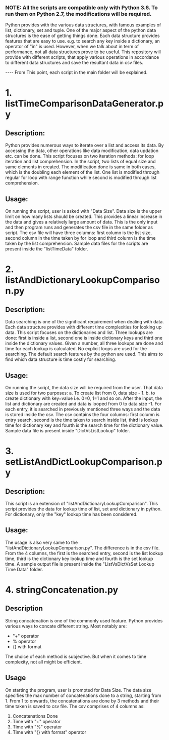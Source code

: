 ### NOTE: All the scripts are compatible only with Python 3.6. To run them on Python 2.7, the modifications will be required.

Python provides with the various data structures, with famous examples of list, dictionary, set and tuple. One of the major aspect of the python data structures is the ease of getting things done. Each data structure provides features that are easy to use. e.g. to search any key inside a dictionary, an operator of "in" is used. However, when we talk about in term of performance, not all data structures prove to be useful. This repository will provide with different scripts, that apply various operations in accordance to different data structures and save the resultant data in csv files.
 
 ---- From This point, each script in the main folder will be explained.
 
 # 1. listTimeComparisonDataGenerator.py
 
## Description: 
Python provides numerous ways to iterate over a list and access its data. By accessing the data, other operations like data modification, data updation etc. can be done. This script focuses on two iteration methods: for loop iteration and list comprehension. In the script, two lists of equal size and same elements in created. The modification done is same in both cases, which is the doubling each element of the list. One list is modified through regular for loop with range function while second is modified through list comprehension.

## Usage: 
On running the script, user is asked with "Data Size". Data size is the upper limit on how many lists should be created. This provides a linear increase in the data and gives a relatively large amount of data. This is the only input and then program runs and generates the csv file in the same folder as script. The csv file will have three columns: first column is the list size, second column in the time taken by for loop and third column is the time taken by the list comprehension. Sample data files for the scripts are present inside the "listTimeData" folder.


# 2. listAndDictionaryLookupComparison.py

## Description:
Data searching is one of the significant requirement when dealing with data. Each data structure provides with different time complexities for looking up data. This script focuses on the dictionaries and list. Three lookups are done: first is inside a list, second one is inside dictionary keys and third one inside the dictionary values. Given a number, all three lookups are done and time for each lookup is calculated. No explicit loops are used for the searching. The default search features by the python are used. This aims to find which data structure is time costly for searching.

## Usage:
On running the script, the data size will be required from the user. That data size is used for two purposes:
     a. To create list from 0, data size - 1.
     b. to create dictionary with key=value i.e. 0=0, 1=1 and so on.
After the input, the list and dictionary are created and data is looped from 0 to data size -1. For each entry, it is searched in previously mentioned three ways and the data is stored inside the csv. The csv contains the four columns: first column is entry search, second is the time taken to search inside list, third is lookup time for dictionary key and fourth is the search time for the dictionary value. Sample data file is present inside "DictVsListLookup" folder.


# 3. setListAndDictLookupComparison.py

## Description:
This script is an extension of "listAndDictionaryLookupComparison". This script provides the data for lookup time of list, set and dictionary in python. For dictionary, only the "key" lookup time has been considered.

## Usage:
The usage is also very same to the "listAndDictionaryLookupComparison.py". The difference is in the csv file. From the 4 columns, the first is the searched entry, second is the list lookup time, third is the dictionary key lookup time and fourth is the set lookup time. A sample output file is present inside the "ListVsDictVsSet Lookup Time Data" folder.

# 4. stringConcatenation.py

## Description
String concatenation is one of the commonly used feature. Python provides various ways to concate different string. Most notably are:
   - "+" operator
   - % operator
   - {} with format

The choice of each method is subjective. But when it comes to time complexity, not all might be efficient.
  
 ## Usage
 On starting the program, user is prompted for Data Size. The data size specifies the max number of concatenations done to a string, starting from 1. From 1 to onwards, the concatenations are done by 3 methods and their time taken is saved to csv file. The csv comprises of 4 columns as:
   1. Concatenations Done
   2. Time with "+" operator
   3. Time with "%" operator
   4. Time with "{} with format" operator
